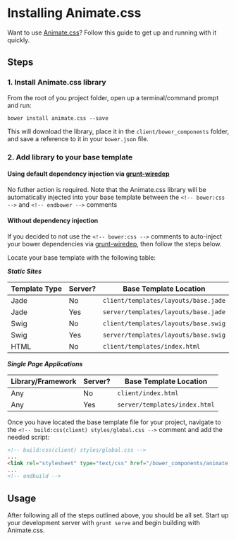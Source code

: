 # Installing Animate.css
Want to use [Animate.css](http://daneden.github.io/animate.css/)? Follow this guide to get up and running with it quickly.

## Steps

### 1. Install Animate.css library
From the root of you project folder, open up a terminal/command prompt and run:

```
bower install animate.css --save
```

This will download the library, place it in the `client/bower_components` folder, and save a reference to it in your `bower.json` file.

### 2. Add library to your base template

#### Using default dependency injection via [grunt-wiredep](https://github.com/stephenplusplus/grunt-wiredep)

No futher action is required. Note that the Animate.css library will be automatically injected into your base template between the `<!-- bower:css -->` and `<!-- endbower -->` comments

#### Without dependency injection

If you decided to not use the `<!-- bower:css -->` comments to auto-inject your bower dependencies via [grunt-wiredep](https://github.com/stephenplusplus/grunt-wiredep), then follow the steps below.

Locate your base template with the following table:

***Static Sites***

|Template Type | Server? | Base Template Location
|---------|---------------|---------
|Jade | No  | `client/templates/layouts/base.jade`
|Jade | Yes | `server/templates/layouts/base.jade`
|Swig | No |`client/templates/layouts/base.swig`
|Swig | Yes | `server/templates/layouts/base.swig`
|HTML | No | `client/templates/index.html`

***Single Page Applications***

|Library/Framework | Server? | Base Template Location
|---------|---------------|---------
|Any | No  | `client/index.html`
|Any | Yes | `server/templates/index.html`

Once you have located the base template file for your project, navigate to the `<!-- build:css(client) styles/global.css -->` comment and add the needed script:

```html
<!-- build:css(client) styles/global.css -->
...
<link rel="stylesheet" type="text/css" href="/bower_components/animate.css/animate.css">
...
<!-- endbuild -->
```


## Usage
After following all of the steps outlined above, you should be all set. Start up your development server with `grunt serve` and begin building with Animate.css.
